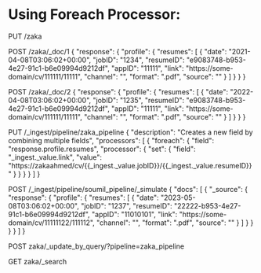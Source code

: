 # Using Foreach Processor:

PUT /zaka



POST /zaka/_doc/1
{
  "response": {
    "profile": {
      "resumes": [
        {
          "date": "2021-04-08T03:06:02+00:00",
          "jobID": "1234",
          "resumeID": "e9083748-b953-4e27-91c1-b6e09994d9212df",
          "appID": "11111",
          "link": "https://some-domain/cv/111111/11111", 
          "channel": "",
          "format": ".pdf",
          "source": ""
        }
      ]
    }
  }
}



POST /zaka/_doc/2
{
  "response": {
    "profile": {
      "resumes": [
        {
          "date": "2022-04-08T03:06:02+00:00",
          "jobID": "1235",
          "resumeID": "e9083748-b953-4e27-91c1-b6e09994d9212df",
          "appID": "11111",
          "link": "https://some-domain/cv/111111/11111", 
          "channel": "",
          "format": ".pdf",
          "source": ""
        }
      ]
    }
  }
}




PUT /_ingest/pipeline/zaka_pipeline
{
  "description": "Creates a new field by combining multiple fields",
  "processors": [
    {
      "foreach": {
        "field": "response.profile.resumes",
        "processor": {
          "set": {
            "field": "_ingest._value.link",
            "value": "https://zakaahmed/cv/{{_ingest._value.jobID}}/{{_ingest._value.resumeID}}"
          }
        }
      }
    }
  ]
}




POST /_ingest/pipeline/soumil_pipeline/_simulate
{
  "docs": [
    {
      "_source": {
        "response": {
          "profile": {
            "resumes": [
              {
                "date": "2023-05-08T03:06:02+00:00",
                "jobID": "1237",
                "resumeID": "22222-b953-4e27-91c1-b6e09994d9212df",
                "appID": "11010101",
                "link": "https://some-domain/cv/11111122/111112", 
                "channel": "",
                "format": ".pdf",
                "source": ""
              }
            ]
          }
        }
      }
    }
  ]
}



POST zaka/_update_by_query/?pipeline=zaka_pipeline



GET zaka/_search
